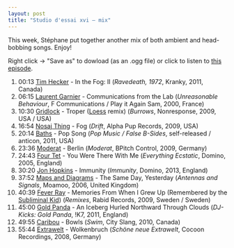 ```yaml
---
layout: post
title: "Studio d'essai xvi – mix"
---
```


This week, Stéphane put together another mix of both ambient and head-bobbing songs. Enjoy!

Right click → "Save as" to dowload (as an .ogg file) or click to listen to <a
href="https://raw.githubusercontent.com/studio-dessai/podcasts/master/2014-09-18%20-%20studio%20d%27essai%20xvi.ogg">this episode</a>.

1. 00:13 [Tim Hecker](http://musicbrainz.org/artist/c7ee3bc9-780c-42c0-91e9-4cd70ad692d3) - In the Fog: II (_Ravedeath, 1972_, Kranky, 2011, Canada)
2. 06:15 [Laurent Garnier](http://musicbrainz.org/artist/ec477866-bfaa-48e0-affd-1c151ef61b7b) - Communications from the Lab (_Unreasonable Behaviour_, F Communications / Play it Again Sam, 2000, France)
3. 10:30 [Gridlock](http://musicbrainz.org/artist/83d8c079-a39a-42b1-af6e-4a202b8e6ab3) - Troper ([Loess](http://musicbrainz.org/artist/98c65a03-f9a7-4d69-aa46-1637135ca6c3) remix) (_Burrows_, Nonresponse, 2009, USA / USA)
4. 16:54 [Nosaj Thing](http://musicbrainz.org/artist/b476bc5e-19ca-4e5a-82c8-1a068d601a7d) - Fog (_Drift_, Alpha Pup Records, 2009, USA)
5. 20:14 [Baths](http://musicbrainz.org/artist/84a5c934-8318-4080-8606-32b80e1b054a) - Pop Song (_Pop Music / False B-Sides_, self-released / anticon, 2011, USA)
6. 23:36 [Moderat](http://musicbrainz.org/artist/7754905b-8bf7-48e2-935a-03d566fec464) - Berlin (_Moderat_, BPitch Control, 2009, Germany)
7. 24:43 [Four Tet](http://musicbrainz.org/artist/3bcff06f-675a-451f-9075-99e8657047e8) - You Were There With Me (_Everything Ecstatic_, Domino, 2005, England)
8. 30:20 [Jon Hopkins](http://musicbrainz.org/artist/0b0c25f4-f31c-46a5-a4fb-ccbf53d663bd) - Immunity (_Immunity_, Domino, 2013, England)
9. 37:52 [Maps and Diagrams](http://musicbrainz.org/artist/7441bccd-67f4-4294-90d9-f9fd1bb4a37e) - The Same Day, Yesterday (_Antennas and Signals_, Moamoo, 2006, United Kingdom)
10. 40:39 [Fever Ray](http://musicbrainz.org/artist/f7df5df4-4dfa-459d-972b-1ba051c15ddc) - Memories From When I Grew Up (Remembered by the [Subliminal Kid](http://musicbrainz.org/artist/57f96560-500f-4f91-b36b-2123318cd1b3)) (_Remixes_, Rabid Records, 2009, Sweden / Sweden)
11. 45:00 [Gold Panda](http://musicbrainz.org/artist/bfbccd40-1a06-4ee7-b24d-b2f8cc714fa9) - An Iceberg Hurled Northward Through Clouds (_DJ-Kicks: Gold Panda_, !K7, 2011, England)
12. 49:55 [Caribou](http://musicbrainz.org/artist/735e3514-a8ae-401f-af3b-6300df1b8d2c) - Bowls (_Swim_, City Slang, 2010, Canada)
13. 55:44 [Extrawelt](http://musicbrainz.org/artist/1ef2bd54-9610-40ba-87dd-c195828411a9) - Wolkenbruch (_Schöne neue Extrawelt_, Cocoon Recordings, 2008, Germany)